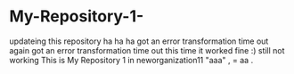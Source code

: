 # My-Repository-1-
updateing this repository ha ha ha
got an error transformation time out
again got an error transformation time out
this time it worked fine :)
still not working
This is My Repository 1 in neworganization11 "aaa" , =
aa .
